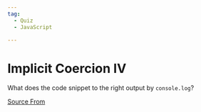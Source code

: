 ```yaml
---
tag:
  - Quiz
  - JavaScript

---
```

  
# Implicit Coercion IV

What does the code snippet to the right output by `console.log`?


[Source From](https://bigfrontend.dev/quiz/implicit-coersion-2)

  